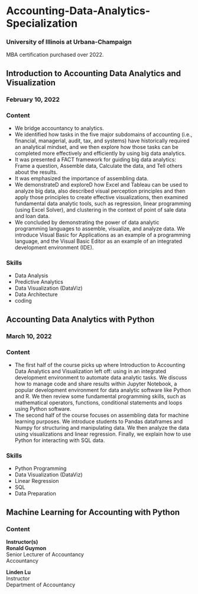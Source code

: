 # Accounting-Data-Analytics-Specialization
### University of Illinois at Urbana-Champaign
MBA certification purchased over 2022.

## Introduction to Accounting Data Analytics and Visualization
### February 10, 2022

### Content
-  We bridge accountancy to analytics. 
-  We identified how tasks in the five major subdomains of accounting (i.e., financial, managerial, audit, tax, and systems) have historically required an analytical mindset, and we then explore how those tasks can be  completed more effectively and efficiently by using big data analytics. 
-  It was presented a FACT framework for guiding big data analytics: Frame a question, Assemble data, Calculate the data, and Tell others about the results.
-  It was emphasized the importance of assembling data. 
-  We demonstrateD and exploreD how Excel and Tableau can be used to analyze big data, also described visual perception principles and then apply those principles to create effective visualizations, then examined fundamental data analytic tools, such as regression, linear programming (using Excel Solver), and clustering in the context of point of sale data and loan data. 
-  We concluded by demonstrating the power of data analytic programming languages to assemble, visualize, and analyze data. We introduce Visual Basic for Applications  as an example of a programming language, and the Visual Basic Editor as an example of an integrated development environment (IDE).

### Skills
  - Data Analysis
  - Predictive Analytics
  - Data Visualization (DataViz)
  - Data Architecture
  - coding


## Accounting Data Analytics with Python
### March 10, 2022

### Content
- The first half of the course picks up where Introduction to Accounting Data Analytics and Visualization left off: using in an integrated development environment to automate data analytic tasks. We discuss how to manage code and share results within Jupyter Notebook, a popular development environment for data analytic software like Python and R. We then review some fundamental programming skills, such as mathematical operators, functions, conditional statements and loops using Python software. 
- The second half of the course focuses on assembling data for machine learning purposes.  We introduce students to Pandas dataframes and Numpy for structuring and manipulating data. We then analyze the data using visualizations and linear regression. Finally, we explain how to use Python for interacting with SQL data.

### Skills
  - Python Programming
  - Data Visualization (DataViz)
  - Linear Regression
  - SQL
  - Data Preparation

## Machine Learning for Accounting with Python
###

### Content


**Instructor(s)**<br>
**Ronald Guymon**<br>
Senior Lecturer of Accountancy<br>
Accountancy<br>

**Linden Lu**<br>
Instructor<br>
Department of Accountancy<br>
